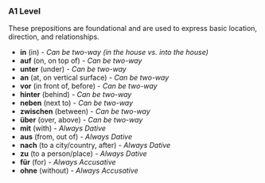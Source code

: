 ### **A1 Level**

These prepositions are foundational and are used to express basic location, direction, and relationships.

* **in** (in) - *Can be two-way (in the house vs. into the house)*
* **auf** (on, on top of) - *Can be two-way*
* **unter** (under) - *Can be two-way*
* **an** (at, on vertical surface) - *Can be two-way*
* **vor** (in front of, before) - *Can be two-way*
* **hinter** (behind) - *Can be two-way*
* **neben** (next to) - *Can be two-way*
* **zwischen** (between) - *Can be two-way*
* **über** (over, above) - *Can be two-way*
* **mit** (with) - *Always Dative*
* **aus** (from, out of) - *Always Dative*
* **nach** (to a city/country, after) - *Always Dative*
* **zu** (to a person/place) - *Always Dative*
* **für** (for) - *Always Accusative*
* **ohne** (without) - *Always Accusative*